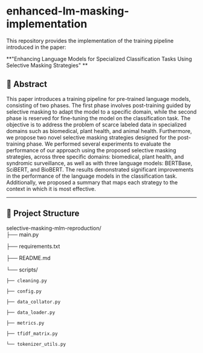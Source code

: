 # enhanced-lm-masking-implementation

This repository provides the implementation of the training pipeline introduced in the paper:

**"Enhancing Language Models for Specialized Classification Tasks Using Selective Masking Strategies" **

## 📄 Abstract

This paper introduces a training pipeline for pre-trained language models, consisting of two phases. The first phase involves post-training guided by selective masking to adapt the model to a specific domain, while the second phase is reserved for fine-tuning the model on the classification task. The objective is to address the problem of scarce labeled data in specialized domains such as biomedical, plant health, and animal health. Furthermore, we propose two novel selective masking strategies designed for the post-training phase. We performed several experiments to evaluate the performance of our approach using the proposed selective masking strategies, across three specific domains: biomedical, plant health, and syndromic surveillance, as well as with three language models: BERTBase, SciBERT, and BioBERT. The results demonstrated significant improvements in the performance of the language models in the classification task. Additionally, we proposed a summary that maps each strategy to the context in which it is most effective.

---

## 🧩 Project Structure

selective-masking-mlm-reproduction/  
├── main.py  

├── requirements.txt

├── README.md

└── scripts/

    ├── cleaning.py
    
    ├── config.py
    
    ├── data_collator.py
    
    ├── data_loader.py
    
    ├── metrics.py
    
    ├── tfidf_matrix.py
    
    └── tokenizer_utils.py


